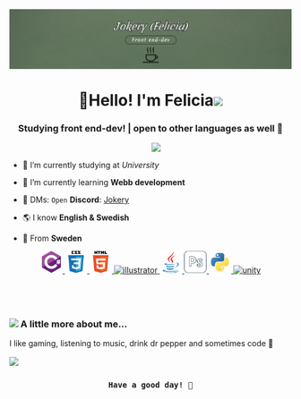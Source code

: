 <div align="center">

<img align="center" width="" src="https://github.com/fjokery/fjokery/blob/main/me.png?raw=true">
</div>




<h1 align="center">🌿Hello! I'm Felicia<img width="150px" align="center" src="https://i.giphy.com/media/v1.Y2lkPTc5MGI3NjExcWRhOWZoNWVubjM2M2YxdWNqMzVqeXBrYXJwMzJia2J2OGQ5dXhidCZlcD12MV9pbnRlcm5hbF9naWZfYnlfaWQmY3Q9cw/dA2LiHpcU7lS4jQKKQ/giphy.gif"> </h1>
<h3 align="center">Studying front end-dev! | open to other languages as well 👀</h3>

<img align='right' src="https://media3.giphy.com/media/v1.Y2lkPTc5MGI3NjExcGJqZzVldDh2ZXE1dTB1Y2RmeDVoMWFmeHNrY2FxdTZpZGU3M3locSZlcD12MV9pbnRlcm5hbF9naWZfYnlfaWQmY3Q9cw/ZPGmSty89CrM8Mrihq/giphy.gif" width="250">

<br>
<p>
 
- 🔭 I’m currently studying at *University*

- 🌱 I’m currently learning **Webb development**

- 💬 DMs: `Open` **Discord**: [Jokery](https://discord.com/users/363460698656735233)

- 🌎 I know **English & Swedish**
  
- 📍 From **Sweden**

</a>
</p>

<!-- everything i know how to --->

<p align="center"> <a href="https://www.w3schools.com/cs/" target="_blank" rel="noreferrer"> <img src="https://raw.githubusercontent.com/devicons/devicon/master/icons/csharp/csharp-original.svg" alt="csharp" width="40" height="40"/> </a> <a href="https://www.w3schools.com/css/" target="_blank" rel="noreferrer"> <img src="https://raw.githubusercontent.com/devicons/devicon/master/icons/css3/css3-original-wordmark.svg" alt="css3" width="40" height="40"/> </a> <a href="https://www.w3.org/html/" target="_blank" rel="noreferrer"> <img src="https://raw.githubusercontent.com/devicons/devicon/master/icons/html5/html5-original-wordmark.svg" alt="html5" width="40" height="40"/> </a> <a href="https://www.adobe.com/in/products/illustrator.html" target="_blank" rel="noreferrer"> <img src="https://www.vectorlogo.zone/logos/adobe_illustrator/adobe_illustrator-icon.svg" alt="illustrator" width="40" height="40"/> </a> <a href="https://www.java.com" target="_blank" rel="noreferrer"> <img src="https://raw.githubusercontent.com/devicons/devicon/master/icons/java/java-original.svg" alt="java" width="40" height="40"/> </a> <a href="https://www.photoshop.com/en" target="_blank" rel="noreferrer"> <img src="https://raw.githubusercontent.com/devicons/devicon/master/icons/photoshop/photoshop-line.svg" alt="photoshop" width="40" height="40"/> </a> <a href="https://www.python.org" target="_blank" rel="noreferrer"> <img src="https://raw.githubusercontent.com/devicons/devicon/master/icons/python/python-original.svg" alt="python" width="40" height="40"/> </a> <a href="https://unity.com/" target="_blank" rel="noreferrer"> <img src="https://www.vectorlogo.zone/logos/unity3d/unity3d-icon.svg" alt="unity" width="40" height="40"/> </a> </p>




<br><br>


## 
### <img src="https://media1.giphy.com/media/v1.Y2lkPTc5MGI3NjExNzFmZGNrY2pjeDRoMTFhMTFjYzZqYmFkdDBqc2xzejF5ZGdoaDRwYSZlcD12MV9pbnRlcm5hbF9naWZfYnlfaWQmY3Q9cw/EUbjRogX9LdlkHA5is/giphy.gif" width="40"> A little more about me...  
I like gaming, listening to music, drink dr pepper and sometimes code 🎐



<!-- When i made this for the first time i used this layout, so downbelow are some addons i will do later!! (psst i will never probably do it)
## **🧊 Github Stats**
 <div><a href="https://github.com/MiyagawaMizu"><img width="100" src="https://cdn.discordapp.com/attachments/1077108830862839848/1107004077621125240/105017051_p13.png"></a><div> 
<p align="center"><img width="50%" src="https://github-readme-stats.vercel.app/api?username=MiyagawaMizu&show_icons=true&count_private=true&theme=react&hide_border=true&bg_color=0D1117"/> <img width="45%" src="https://github-readme-stats.vercel.app/api/top-langs/?username=MiyagawaMizu&show_icons=true&count_private=true&theme=react&hide_border=true&bg_color=0D1117&layout=compact"/>
</p>

## **🎧 Spotify**
<p align="center">
<a href="https://spotify-github-profile.vercel.app/api/view?uid=z8vtap612j1ajql4wsyhl074i&redirect=true"><img src="https://spotify-github-profile.vercel.app/api/view?uid=z8vtap612j1ajql4wsyhl074i&cover_image=true&theme=default&show_offline=true&background_color=0d11170&interchange=false&bar_color_cover=true"></a><a href="https://open.spotify.com/user/z8vtap612j1ajql4wsyhl074i?si=6962aa5c8435476f"><img width="525" src="https://spotify-recently-played-readme.vercel.app/api?user=z8vtap612j1ajql4wsyhl074i"></a>
</p>-->



<img align="center" width="100" src="https://blahaj.quest/_next/static/media/full-flipped.fe81b97f.png">


<div align="center">

### `Have a good day! 🩵`
</div>
